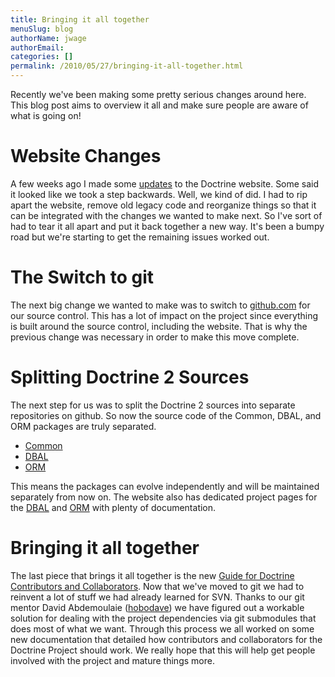 ```yaml
---
title: Bringing it all together
menuSlug: blog
authorName: jwage 
authorEmail: 
categories: []
permalink: /2010/05/27/bringing-it-all-together.html
---
```

Recently we've been making some pretty serious changes around here. This
blog post aims to overview it all and make sure people are aware of what
is going on!

Website Changes
===============

A few weeks ago I made some
[updates](http://www.doctrine-project.org/blog/a-few-website-changes) to
the Doctrine website. Some said it looked like we took a step backwards.
Well, we kind of did. I had to rip apart the website, remove old legacy
code and reorganize things so that it can be integrated with the changes
we wanted to make next. So I've sort of had to tear it all apart and put
it back together a new way. It's been a bumpy road but we're starting to
get the remaining issues worked out.

The Switch to git
=================

The next big change we wanted to make was to switch to
[github.com](http://www.doctrine-project.org) for our source control.
This has a lot of impact on the project since everything is built around
the source control, including the website. That is why the previous
change was necessary in order to make this move complete.

Splitting Doctrine 2 Sources
============================

The next step for us was to split the Doctrine 2 sources into separate
repositories on github. So now the source code of the Common, DBAL, and
ORM packages are truly separated.

-   [Common](http://github.com/doctrine/common)
-   [DBAL](http://github.com/doctrine/dbal)
-   [ORM](http://github.com/doctrine/doctrine2)

This means the packages can evolve independently and will be maintained
separately from now on. The website also has dedicated project pages for
the [DBAL](http://www.doctrine-project.org/projects/dbal) and
[ORM](http://www.doctrine-project.org/projects/orm) with plenty of
documentation.

Bringing it all together
========================

The last piece that brings it all together is the new [Guide for
Doctrine Contributors and
Collaborators](http://www.doctrine-project.org/contribute). Now that
we've moved to git we had to reinvent a lot of stuff we had already
learned for SVN. Thanks to our git mentor David Abdemoulaie
([hobodave](http://www.twitter.com/hobodave)) we have figured out a
workable solution for dealing with the project dependencies via git
submodules that does most of what we want. Through this process we all
worked on some new documentation that detailed how contributors and
collaborators for the Doctrine Project should work. We really hope that
this will help get people involved with the project and mature things
more.
